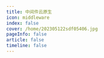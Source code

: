 ```yaml
---
title: 中间件云原生
icon: middleware
index: false
cover: /home/202305122sdf05406.jpg
pageInfo: false
article: false
timeline: false
---
```

<div class="catalog-display-container">
  <AutoCatalog  />
</div>
